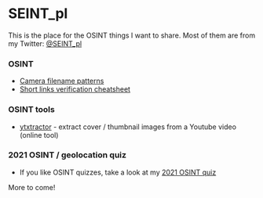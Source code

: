 # SEINT_pl

This is the place for the OSINT things I want to share. Most of them are from my Twitter: [@SEINT_pl](https://twitter.com/SEINT_pl)

### OSINT

* [Camera filename patterns](https://github.com/seintpl/osint/blob/main/camera-filename-pattern.md)
* [Short links verification cheatsheet](https://github.com/seintpl/osint/blob/main/short-links-verification-cheatsheet.md)

### OSINT tools

* [ytxtractor](https://seintpl.github.io/ytxtractor/) - extract cover / thumbnail images from a Youtube video (online tool)

### 2021 OSINT / geolocation quiz

* If you like OSINT quizzes, take a look at my [2021 OSINT quiz](https://github.com/seintpl/osintquiz)

More to come!
